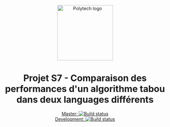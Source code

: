 <p align="center">
    <img alt="Polytech logo" src="http://www.tedxtours.com/wp-content/uploads/2014/11/PolytechTours.jpg" height="175"/>
</p>
<h1 align="center">Projet S7 - Comparaison des performances d'un algorithme tabou dans deux languages différents</h1>
<p align="center">
    <a alt="Build Status" href="https://travis-ci.com/MrCraftCod/DI4---Ordonnancement">Master: <img alt="Build status" src="https://travis-ci.com/MrCraftCod/DI4---Ordonnancement.svg?token=s5BJCJ6gyoT4Yw4fxy1J&branch=master"/></a><a alt="Build Status Dev" href="https://travis-ci.com/MrCraftCod/DI4---Ordonnancement"><br/>Development: <img alt="Build status" src="https://travis-ci.com/MrCraftCod/DI4---Ordonnancement.svg?token=s5BJCJ6gyoT4Yw4fxy1J&branch=development"/></a>
</p>
